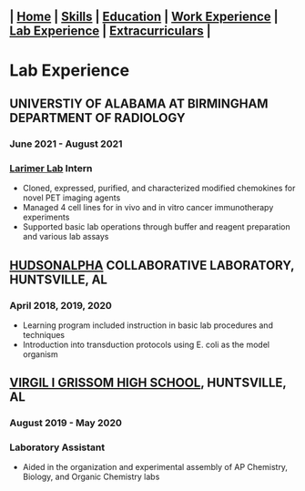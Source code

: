 ## | [Home](/Patrick-Gamble/index) | [Skills](/Patrick-Gamble/skills) | [Education](/Patrick-Gamble/education) | [Work Experience](/Patrick-Gamble/work-experience) | [Lab Experience](/Patrick-Gamble/lab-experience) | [Extracurriculars](/Patrick-Gamble/extracurriculars) |

# Lab Experience
## **UNIVERSTIY OF ALABAMA AT BIRMINGHAM DEPARTMENT OF RADIOLOGY**
### June 2021 - August 2021
### **[Larimer Lab](https://thelarimerlab.com/) Intern**
-	Cloned, expressed, purified, and characterized modified chemokines for novel PET imaging agents
- Managed 4 cell lines for in vivo and in vitro cancer immunotherapy experiments
- Supported basic lab operations through buffer and reagent preparation and various lab assays

## **[HUDSONALPHA](https://www.hudsonalpha.org/) COLLABORATIVE LABORATORY, HUNTSVILLE, AL**
### April 2018, 2019, 2020
-	Learning program included instruction in basic lab procedures and techniques
-	Introduction into transduction protocols using E. coli as the model organism

## **[VIRGIL I GRISSOM HIGH SCHOOL](https://www.huntsvillecityschools.org/schools/grissom-high-school), HUNTSVILLE, AL**
### August 2019 - May 2020
### **Laboratory Assistant**
- Aided in the organization and experimental assembly of AP Chemistry, Biology, and Organic Chemistry labs
